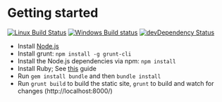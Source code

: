 # Getting started

[![Linux Build Status](https://img.shields.io/travis/mpc-hc/mpc-hc.org/master.svg?label=Linux%20build)](https://travis-ci.org/mpc-hc/mpc-hc.org)
[![Windows Build status](https://img.shields.io/appveyor/ci/XhmikosR/mpc-hc-org/master.svg?label=Windows%20build)](https://ci.appveyor.com/project/XhmikosR/mpc-hc-org/branch/master)
[![devDependency Status](https://img.shields.io/david/dev/mpc-hc/mpc-hc.org.svg)](https://david-dm.org/mpc-hc/mpc-hc.org#info=devDependencies)

* Install [Node.js](https://nodejs.org/download/)
* Install grunt: `npm install -g grunt-cli`
* Install the Node.js dependencies via npm: `npm install`
* Install Ruby; See [this](http://jekyll-windows.juthilo.com/) guide
* Run `gem install bundle` and then `bundle install`
* Run `grunt build` to build the static site, `grunt` to build and watch for changes (http://localhost:8000/)
